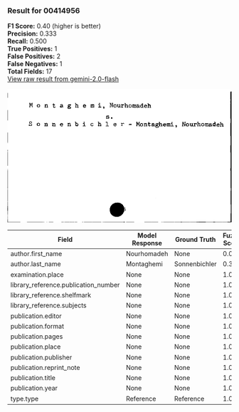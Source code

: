 ### Result for 00414956
**F1 Score:** 0.40 (higher is better)<br>**Precision:** 0.333<br>**Recall:** 0.500<br>**True Positives:** 1<br>**False Positives:** 2<br>**False Negatives:** 1<br>**Total Fields:** 17<br>[View raw result from gemini-2.0-flash](https://github.com/RISE-UNIBAS/humanities_data_benchmark/blob/main/results/2025-09-02/T0151/request_T0151_00414956.json)

<img src="https://github.com/RISE-UNIBAS/humanities_data_benchmark/blob/main/benchmarks/zettelkatalog/images/00414956.jpg?raw=true" alt="00414956" width="600px">

| Field | Model Response | Ground Truth | Fuzzy Score | Match |
|-------|----------------|--------------|-------------|-------|
| author.first_name | Nourhomadeh | None | 0.000 | ❌ |
| author.last_name | Montaghemi | Sonnenbichler | 0.348 | ❌ |
| examination.place | None | None | 1.000 | ✅ |
| library_reference.publication_number | None | None | 1.000 | ✅ |
| library_reference.shelfmark | None | None | 1.000 | ✅ |
| library_reference.subjects | None | None | 1.000 | ✅ |
| publication.editor | None | None | 1.000 | ✅ |
| publication.format | None | None | 1.000 | ✅ |
| publication.pages | None | None | 1.000 | ✅ |
| publication.place | None | None | 1.000 | ✅ |
| publication.publisher | None | None | 1.000 | ✅ |
| publication.reprint_note | None | None | 1.000 | ✅ |
| publication.title | None | None | 1.000 | ✅ |
| publication.year | None | None | 1.000 | ✅ |
| type.type | Reference | Reference | 1.000 | ✅ |
